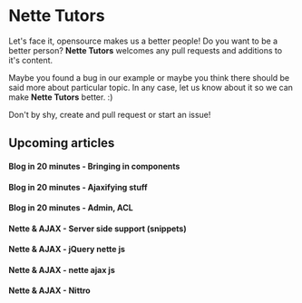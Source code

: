 # Nette Tutors

Let's face it, opensource makes us a better people! Do you want to be a better person? **Nette Tutors** welcomes any pull requests and additions to it's content.

Maybe you found a bug in our example or maybe you think there should be said more about particular topic. In any case, let us know about it so we can make **Nette Tutors** better. :)

Don't by shy, create and pull request or start an issue!

## Upcoming articles

#### Blog in 20 minutes - Bringing in components
#### Blog in 20 minutes - Ajaxifying stuff
#### Blog in 20 minutes - Admin, ACL

#### Nette & AJAX - Server side support (snippets)
#### Nette & AJAX - jQuery nette js
#### Nette & AJAX - nette ajax js
#### Nette & AJAX - Nittro
